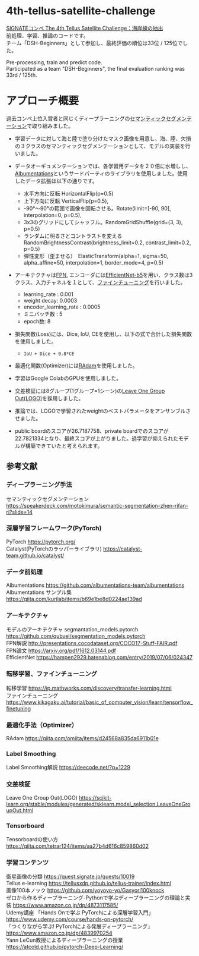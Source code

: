 # 4th-tellus-satellite-challenge
[SIGNATEコンペ The 4th Tellus Satellite Challenge：海岸線の抽出](https://signate.jp/competitions/284)  
前処理、学習、推論のコードです。  
チーム「DSH-Beginners」として参加し、最終評価の順位は33位 / 125位でした。  

Pre-processing, train and predict code.  
Participated as a team "DSH-Beginners", the final evaluation ranking was 33rd / 125th.


# アプローチ概要
過去コンペ上位入賞者と同じくディープラーニングの[セマンティックセグメンテーション](https://speakerdeck.com/motokimura/semantic-segmentation-zhen-rifan-ri?slide=14)で取り組みました。

- 学習データに対して海と陸で塗り分けたマスク画像を用意し、海、陸、欠損の３クラスのセマンティックセグメンテーションとして、モデルの実装を行いました。

- データオーギュメンテーションでは、各学習用データを２０倍に水増しし、[Albumentations](https://github.com/albumentations-team/albumentations)というサードパーティのライブラリを使用しました。使用したデータ拡張は以下の通りです。
    -  水平方向に反転 HorizontalFlip(p=0.5)
    -  上下方向に反転 VerticalFlip(p=0.5),
    -  -90°〜90°の範囲で画像を回転させる。Rotate(limit=[-90, 90], interpolation=0, p=0.5),
    - 3x3のグリッドにしてシャッフル。RandomGridShuffle(grid=(3, 3), p=0.5)
    - ランダムに明るさとコントラストを変える　RandomBrightnessContrast(brightness_limit=0.2, contrast_limit=0.2, p=0.5)
    - 弾性変形（歪ませる）　ElasticTransform(alpha=1, sigma=50, alpha_affine=50, interpolation=1, border_mode=4, p=0.5)

- アーキテクチャは[FPN](http://presentations.cocodataset.org/COCO17-Stuff-FAIR.pdf), エンコーダには[EfficientNet-b5](https://hampen2929.hatenablog.com/entry/2019/07/06/024347)を用い、クラス数は3クラス、入力チャネルを１として、[ファインチューニング](https://www.kikagaku.ai/tutorial/basic_of_computer_vision/learn/tensorflow_finetuning)を行いました。
    - learning_rate : 0.001
    - weight decay: 0.0003
    - encoder_learning_rate : 0.0005
    - ミニバッチ数 : 5
    - epoch数: 8

- 損失関数(Loss)には、Dice, IoU, CEを使用し、以下の式で合計した損失関数を使用しました。
    - `IoU + Dice + 0.8*CE`

- 最適化関数(Optimizer)には[RAdam](https://arxiv.org/abs/1908.03265)を使用しました。

- 学習はGoogle ColabのGPUを使用しました。

- 交差検証には8グループ(1グループ=1シーン)の[Leave One Group Out(LOGO)](https://scikit-learn.org/stable/modules/generated/sklearn.model_selection.LeaveOneGroupOut.html)を採用しました。

- 推論では、LOGOで学習されたweightのベストパラメータをアンサンブルさせました。

- public boardのスコアが26.7187758、private boardでのスコアが22.7821334となり、最終スコアが上がりました。過学習が抑えられたモデルが構築できていたと考えられます。

## 参考文献
### ディープラーニング手法
セマンティックセグメンテーション https://speakerdeck.com/motokimura/semantic-segmentation-zhen-rifan-ri?slide=14  
### 深層学習フレームワーク(PyTorch)
PyTorch https://pytorch.org/  
Catalyst(PyTorchのラッパーライブラリ) https://catalyst-team.github.io/catalyst/  
### データ前処理
Albumentations https://github.com/albumentations-team/albumentations  
Albumentations サンプル集 https://qiita.com/kurilab/items/b69e1be8d0224ae139ad  
### アーキテクチャ
モデルのアーキテクチャ segmantation_models.pytorch https://github.com/qubvel/segmentation_models.pytorch  
FPN解説 http://presentations.cocodataset.org/COCO17-Stuff-FAIR.pdf  
FPN論文 https://arxiv.org/pdf/1612.03144.pdf  
EfficientNet https://hampen2929.hatenablog.com/entry/2019/07/06/024347  
### 転移学習、ファインチューニング
転移学習 https://jp.mathworks.com/discovery/transfer-learning.html  
ファインチューニング https://www.kikagaku.ai/tutorial/basic_of_computer_vision/learn/tensorflow_finetuning  
### 最適化手法（Optimizer）
RAdam https://qiita.com/omiita/items/d24568a835da6911b01e  
### Label Smoothing
Label Smoothing解説 https://deecode.net/?p=1229  
### 交差検証
Leave One Group Out(LOGO) https://scikit-learn.org/stable/modules/generated/sklearn.model_selection.LeaveOneGroupOut.html  
### Tensorboard
Tensorboardの使い方 https://qiita.com/tetrar124/items/aa27b4d616c859860d02  
### 学習コンテンツ
衛星画像の分類 https://quest.signate.jp/quests/10019  
Tellus e-learning https://tellusxdp.github.io/tellus-trainer/index.html  
画像100本ノック https://github.com/yoyoyo-yo/Gasyori100knock  
ゼロから作るディープラーニング-Pythonで学ぶディープラーニングの理論と実装 https://www.amazon.co.jp/dp/4873117585/  
Udemy講座 「Hands Onで学ぶ PyTorchによる深層学習入門」 https://www.udemy.com/course/hands-on-pytorch/  
「つくりながら学ぶ! PyTorchによる発展ディープラーニング」 https://www.amazon.co.jp/dp/4839970254  
Yann LeCun教授によるディープラーニングの授業 https://atcold.github.io/pytorch-Deep-Learning/  
